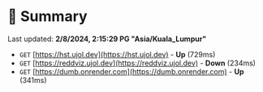 # 📖 Summary
Last updated: **2/8/2024, 2:15:29 PG "Asia/Kuala_Lumpur"**

- `GET` [https://hst.ujol.dev](https://hst.ujol.dev) - **Up** (729ms)
- `GET` [https://reddviz.ujol.dev](https://reddviz.ujol.dev) - **Down** (234ms)
- `GET` [https://dumb.onrender.com](https://dumb.onrender.com) - **Up** (341ms)
